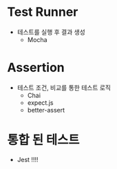 # Test Runner

- 테스트를 실행 후 결과 생성
  - Mocha

# Assertion

- 테스트 조건, 비교를 통한 테스트 로직
  - Chai
  - expect.js
  - better-assert

# 통합 된 테스트

- Jest !!!!
